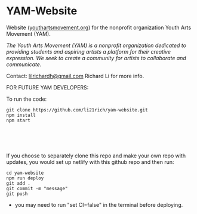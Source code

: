 # YAM-Website

Website (<a href="https://youthartmovement.org">youthartsmovement.org</a>) for the nonprofit organization Youth Arts Movement (YAM).

<i>The Youth Arts Movement (YAM) is a nonprofit organization dedicated to providing students and aspiring artists a platform for their creative expression. We seek to create a community for artists to collaborate and communicate.</i>

Contact: <a href="mailto:lilrichardh@gmail.com">lilrichardh@gmail.com</a> Richard Li for more info.

FOR FUTURE YAM DEVELOPERS:

To run the code:
```
git clone https://github.com/li21rich/yam-website.git
npm install
npm start
```

 <br /> <br /> <br />

If you choose to separately clone this repo and make your own repo with updates, you would set up netlify with this github repo and then run: 
```
cd yam-website
npm run deploy
git add .
git commit -m "message"
git push
```
* you may need to run "set CI=false" in the terminal before deploying.


